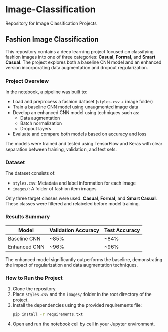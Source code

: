 # Image-Classification
Repository for Image Classification Projects 

## Fashion Image Classification

This repository contains a deep learning project focused on classifying fashion images into one of three categories: **Casual**, **Formal**, and **Smart Casual**. The project explores both a baseline CNN model and an enhanced version incorporating data augmentation and dropout regularization.

### Project Overview

In the notebook, a pipeline was built to:

- Load and preprocess a fashion dataset (`styles.csv` + image folder)
- Train a baseline CNN model using unaugmented image data
- Develop an enhanced CNN model using techniques such as:
  - Data augmentation
  - Batch normalization
  - Dropout layers
- Evaluate and compare both models based on accuracy and loss

The models were trained and tested using TensorFlow and Keras with clear separation between training, validation, and test sets.

### Dataset

The dataset consists of:

- `styles.csv`: Metadata and label information for each image
- `images/`: A folder of fashion item images

Only three target classes were used: **Casual**, **Formal**, and **Smart Casual**. These classes were filtered and relabeled before model training.

### Results Summary

| Model           | Validation Accuracy | Test Accuracy |
|----------------|---------------------|----------------|
| Baseline CNN   | ~85%                | ~84%           |
| Enhanced CNN   | ~96%                | ~96%           |

The enhanced model significantly outperforms the baseline, demonstrating the impact of regularization and data augmentation techniques.

### How to Run the Project

1. Clone the repository.
2. Place `styles.csv` and the `images/` folder in the root directory of the project.
3. Install the dependencies using the provided requirements file:
   ```bash
   pip install -r requirements.txt
4. Open and run the notebook cell by cell in your Jupyter environment.




